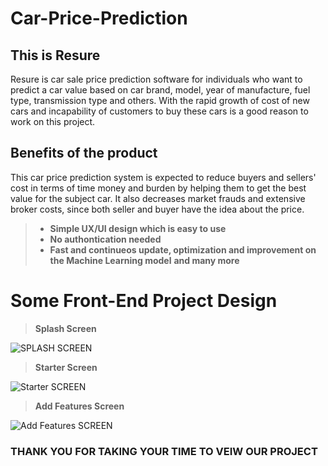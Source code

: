 # Car-Price-Prediction
## This is Resure
Resure is car sale price prediction software for individuals who want to predict a car value based on car brand, model, year of manufacture, fuel type, transmission type and others. With the rapid growth of cost of new cars and incapability of customers to buy these cars is a good reason to work on this project.

## Benefits of the product
This car price prediction system is expected to reduce buyers and sellers' cost in terms of time money and burden by helping them to get the best value for the subject car. It also decreases market frauds and extensive broker costs, since both seller and buyer have the idea about the price.

> * **Simple UX/UI design which is easy to use**
> * **No authontication needed**
> * **Fast and continueos update, optimization and improvement on the Machine Learning model**
> **and many more**

# Some Front-End Project Design
> **Splash Screen**

![SPLASH SCREEN](https://github.com/habib-gm/Resure-Car-Price-Prediction/blob/master/assets/Splash.png)

> **Starter Screen**

![Starter SCREEN](https://github.com/habib-gm/Resure-Car-Price-Prediction/blob/master/assets/Starter.png)

> **Add Features Screen**

![Add Features SCREEN](https://github.com/habib-gm/Resure-Car-Price-Prediction/blob/master/assets/features.png)

### **THANK YOU FOR TAKING YOUR TIME TO VEIW OUR PROJECT**